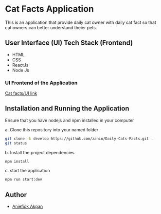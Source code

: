 
#  Cat Facts Application
This is an application that provide daily cat owner with daily cat fact so that cat owners can better understand theier pets.

## User Interface (UI) Tech Stack (Frontend)

* HTML
* CSS
* ReactJs
* Node Js


### UI Frontend of the Application

[Cat facts/UI link](https://catspet-facts.herokuapp.com/)


## Installation and Running the Application

Ensure that you have nodejs and npm installed in your computer

a. Clone this repository into your named folder

```bash
git clone -b develop https://github.com/zanio/Daily-Cats-Facts.git .
git status
```

b. Install the project dependencies

```bash
npm install
```

c. start the application

```bash
npm run start:dev
```

## Author

* [Aniefiok Akpan](https://github.com/zanio)
